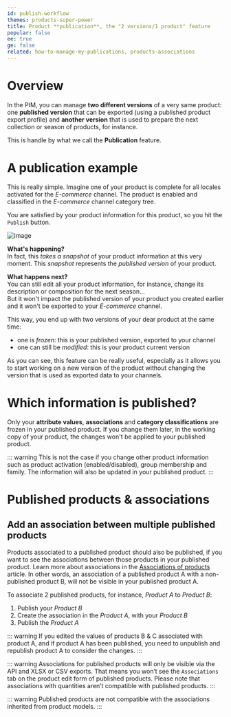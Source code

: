 ```yaml
---
id: publish-workflow
themes: products-super-power
title: Product **publication**, the "2 versions/1 product" feature
popular: false
ee: true
ge: false
related: how-to-manage-my-publications, products-associations
---
```


# Overview

In the PIM, you can manage **two different versions** of a very same product: one **published version** that can be exported (using a published product export profile) and **another version** that is used to prepare the next collection or season of products, for instance.

This is handle by what we call the **Publication** feature.

# A publication example

This is really simple. Imagine one of your product is complete for all locales activated for the *E-commerce* channel. The product is enabled and classified in the *E-commerce* channel category tree.

You are satisfied by your product information for this product, so you hit the `Publish` button.

![image](../img/Products_PublishProductExample.png)

**What's happening?**    
In fact, this *takes a snapshot* of your product information at this very moment. This *snapshot* represents the *published version* of your product.

**What happens next?**   
You can still edit all your product information, for instance, change its description or composition for the next season...  
But it won't impact the published version of your product you created earlier and it won't be exported to your *E-commerce* channel.

This way, you end up with two versions of your dear product at the same time:
- one is *frozen*: this is your published version, exported to your channel
- one can still be *modified*: this is your product current version

As you can see, this feature can be really useful, especially as it allows you to start working on a new version of the product without changing the version that is used as exported data to your channels.

# Which information is published?

Only your **attribute values**, **associations** and **category classifications** are frozen in your published product. If you change them later, in the working copy of your product, the changes won't be applied to your published product.

::: warning
This is not the case if you change other product information such as product activation (enabled/disabled), group membership and family. The information will also be updated in your published product.
:::

# Published products & associations

## Add an association between multiple published products
Products associated to a published product should also be published, if you want to see the associations between those products in your published product. Learn more about associations in the [Associations of products](products-associations.html) article.
In other words, an association of a published product A with a non-published product B, will not be visible in your published product A.

To associate 2 published products, for instance, *Product A* to *Product B*:
1. Publish your *Product B*
2. Create the association in the *Product A*, with your *Product B*
3. Publish the *Product A*

::: warning
If you edited the values of products B & C associated with product A, and if product A has been published, you need to unpublish and republish product A to consider the changes.
:::

::: warning
Associations for published products will only be visible via the API and XLSX or CSV exports. That means you won’t see the `Associations` tab on the product edit form of published products. Please note that associations with quantities aren’t compatible with published products.
:::

::: warning
Published products are not compatible with the associations inherited from product models.
::: 
